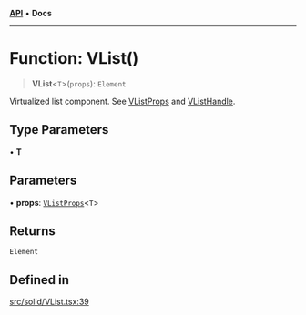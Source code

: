 [**API**](../../API.md) • **Docs**

***

# Function: VList()

> **VList**\<`T`\>(`props`): `Element`

Virtualized list component. See [VListProps](../interfaces/VListProps.md) and [VListHandle](../interfaces/VListHandle.md).

## Type Parameters

• **T**

## Parameters

• **props**: [`VListProps`](../interfaces/VListProps.md)\<`T`\>

## Returns

`Element`

## Defined in

[src/solid/VList.tsx:39](https://github.com/inokawa/virtua/blob/1d47c9dfe46a1eb142dc7f013014bc102340e99f/src/solid/VList.tsx#L39)
